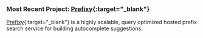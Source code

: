 
### Most Recent Project: [Prefixy](https://github.com/prefixy/prefixy){:target="_blank"}

[Prefixy](https://github.com/prefixy/prefixy){:target="_blank"} is a highly scalable, query optimized hosted prefix search service for building autocomplete suggestions.

